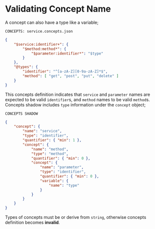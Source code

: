 # Validating Concept Name

A concept can also have a type like a variable;

`CONCEPTS: service.concepts.json`

```json
{
    "$service:identifier+": {
        "$method:method*": {
            "$parameter:identifier*": "$type"
        }
    },
    "@types": {
        "identifier": "^[a-zA-Z][0-9a-zA-Z]*$",
        "method": [ "get", "post", "put", "delete" ]
    }
}
```

This concepts definition indicates that `service` and `parameter` names are
expected to be valid `identifier`s, and `method` names to be valid `method`s.
Concepts shadow includes `type` information under the `concept` object;

`CONCEPTS SHADOW`

```json
{
    "concept": {
        "name": "service",
        "type": "identifier",
        "quantifier": { "min": 1 },
        "concept": {
            "name": "method",
            "type": "method",
            "quantifier": { "min": 0 },
            "concept": {
                "name": "parameter",
                "type": "identifier",
                "quantifier": { "min": 0 },
                "variable": {
                    "name": "type"
                }
            }
        }
    }
}
```

Types of concepts must be or derive from `string`, otherwise concepts definition
becomes **invalid**.
